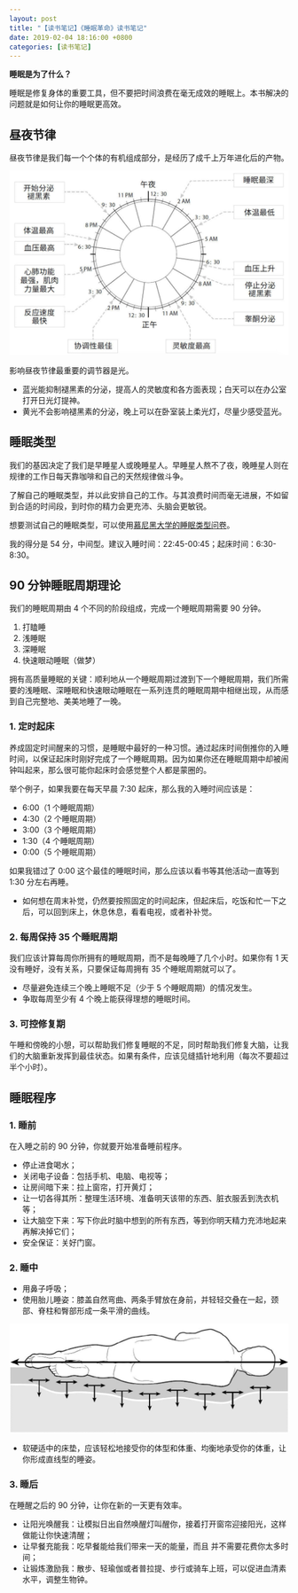 ```yaml
---
layout: post
title: "【读书笔记】《睡眠革命》读书笔记"
date: 2019-02-04 18:16:00 +0800
categories: [读书笔记]
---
```


**睡眠是为了什么？**

睡眠是修复身体的重要工具，但不要把时间浪费在毫无成效的睡眠上。本书解决的问题就是如何让你的睡眠更高效。

## 昼夜节律

昼夜节律是我们每一个个体的有机组成部分，是经历了成千上万年进化后的产物。

![昼夜节律](./images/zhouye.jpg)

影响昼夜节律最重要的调节器是光。

* 蓝光能抑制褪黑素的分泌，提高人的灵敏度和各方面表现；白天可以在办公室打开日光灯提神。
* 黄光不会影响褪黑素的分泌，晚上可以在卧室装上柔光灯，尽量少感受蓝光。

## 睡眠类型

我们的基因决定了我们是早睡星人或晚睡星人。早睡星人熬不了夜，晚睡星人则在规律的工作日每天靠咖啡和自己的天然规律做斗争。

了解自己的睡眠类型，并以此安排自己的工作。与其浪费时间而毫无进展，不如留到合适的时间段，到时你的精力会更充沛、头脑会更敏锐。

想要测试自己的睡眠类型，可以使用[慕尼黑大学的睡眠类型问卷](./images/MEQ-SA.pdf)。

我的得分是 54 分，中间型。建议入睡时间：22:45-00:45；起床时间：6:30-8:30。

## 90 分钟睡眠周期理论

我们的睡眠周期由 4 个不同的阶段组成，完成一个睡眠周期需要 90 分钟。

1. 打瞌睡
2. 浅睡眠
3. 深睡眠
4. 快速眼动睡眠（做梦） 

拥有高质量睡眠的关键：顺利地从一个睡眠周期过渡到下一个睡眠周期，我们所需要的浅睡眠、深睡眠和快速眼动睡眠在一系列连贯的睡眠周期中相继出现，从而感到自己完整地、美美地睡了一晚。

### 1. 定时起床

养成固定时间醒来的习惯，是睡眠中最好的一种习惯。通过起床时间倒推你的入睡时间，以保证起床时刚好完成了一个睡眠周期。因为如果你还在睡眠周期中却被闹钟叫起来，那么很可能你起床时会感觉整个人都是蒙圈的。

举个例子，如果我要在每天早晨 7:30 起床，那么我的入睡时间应该是：

* 6:00（1 个睡眠周期）
* 4:30（2 个睡眠周期）
* 3:00（3 个睡眠周期）
* 1:30（4 个睡眠周期）
* 0:00（5 个睡眠周期）

如果我错过了 0:00 这个最佳的睡眠时间，那么应该以看书等其他活动一直等到 1:30 分左右再睡。

* 如何想在周末补觉，仍然要按照固定的时间起床，但起床后，吃饭和忙一下之后，可以回到床上，休息休息，看看电视，或者补补觉。

### 2. 每周保持 35 个睡眠周期

我们应该计算每周你所拥有的睡眠周期，而不是每晚睡了几个小时。如果你有 1 天没有睡好，没有关系，只要保证每周拥有 35 个睡眠周期就可以了。

* 尽量避免连续三个晚上睡眠不足（少于 5 个睡眠周期）的情况发生。
* 争取每周至少有 4 个晚上能获得理想的睡眠时间。

### 3. 可控修复期

午睡和傍晚的小憩，可以帮助我们修复睡眠的不足，同时帮助我们修复大脑，让我们的大脑重新发挥到最佳状态。如果有条件，应该见缝插针地利用（每次不要超过半个小时）。

## 睡眠程序

### 1. 睡前

在入睡之前的 90 分钟，你就要开始准备睡前程序。

* 停止进食喝水；
* 关闭电子设备：包括手机、电脑、电视等；
* 让房间暗下来：拉上窗帘，打开黄灯；
* 让一切各得其所：整理生活环境、准备明天该带的东西、脏衣服丢到洗衣机等；
* 让大脑空下来：写下你此时脑中想到的所有东西，等到你明天精力充沛地起来再解决掉它们；
* 安全保证：关好门窗。

### 2. 睡中

* 用鼻子呼吸；
* 使用胎儿睡姿：膝盖自然弯曲、两条手臂放在身前，并轻轻交叠在一起，颈部、脊柱和臀部形成一条平滑的曲线。

![胎儿体位侧卧在床垫上的正确睡姿](./images/shuizi.jpg)

* 软硬适中的床垫，应该轻松地接受你的体型和体重、均衡地承受你的体重，让你形成直线型的睡姿。

### 3. 睡后

在睡醒之后的 90 分钟，让你在新的一天更有效率。

* 让阳光唤醒我：让模拟日出自然唤醒灯叫醒你，接着打开窗帘迎接阳光，这样做能让你快速清醒；
* 让早餐充能我：吃早餐能给我们带来一天的能量，而且 并不需要花费你太多时间；
* 让锻炼激励我：散步、轻瑜伽或者普拉提、步行或骑车上班，可以促进血清素水平，调整生物钟。

